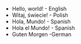 - Hello, world! - English
- Witaj, świecie! - Polish
- Hola, Mundo! - Spanish
- Hola el Mundo! - Spanish
- Guten Morgen -German
